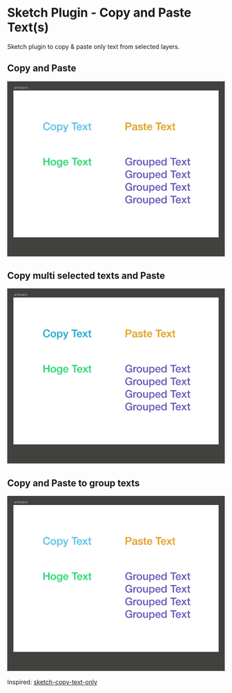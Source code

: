 # Sketch Plugin - Copy and Paste Text(s)
Sketch plugin to copy &amp; paste only text from selected layers.

## Copy and Paste
![Copy and Paste](images/demo-copy_and_paste.gif)

## Copy multi selected texts and Paste
![Copy and Paste](images/demo-copy_multi_texts_and_paste.gif)

## Copy and Paste to group texts
![Copy and Paste](images/demo-copy_and_group_texts.gif)

Inspired: [sketch-copy-text-only](https://github.com/explorador/sketch-copy-text-only)
